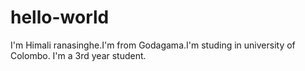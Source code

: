 # hello-world
I'm Himali ranasinghe.I'm from Godagama.I'm studing in university of Colombo.
I'm a 3rd year student.

